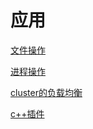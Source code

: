 # 应用

[文件操作](%E6%96%87%E4%BB%B6%E6%93%8D%E4%BD%9C/%E6%96%87%E4%BB%B6%E6%93%8D%E4%BD%9C.md)

[进程操作](%E8%BF%9B%E7%A8%8B%E6%93%8D%E4%BD%9C/%E8%BF%9B%E7%A8%8B%E6%93%8D%E4%BD%9C.md)

[cluster的负载均衡](cluster%E7%9A%84%E8%B4%9F%E8%BD%BD%E5%9D%87%E8%A1%A1/cluster%E7%9A%84%E8%B4%9F%E8%BD%BD%E5%9D%87%E8%A1%A1.md)

[c++插件](c++%E6%8F%92%E4%BB%B6/c++%E6%8F%92%E4%BB%B6.md)



